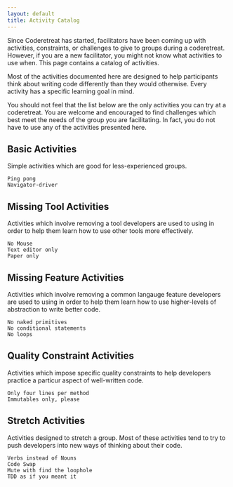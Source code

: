 ```yaml
---
layout: default
title: Activity Catalog
---
```


Since Coderetreat has started, facilitators have been coming up with activities, constraints, or challenges to give to groups during a coderetreat. However, if you are a new facilitator, you might not know what activities to use when. This page contains a catalog of activities.

Most of the activities documented here are designed to help participants think about writing code differently than they would otherwise. Every activity has a specific learning goal in mind.

You should not feel that the list below are the only activities you can try at a coderetreat. You are welcome and encouraged to find challenges which best meet the needs of the group you are facilitating. In fact, you do not have to use any of the activities presented here.

<!--
## Suggesting a new Activity

If you have an activity you would like to see added to this list, please post the suggestion on the What are some exercises and constraints that people use during sessions? topic under the Facilitator Group's forum (note: you will have to join the group first before you can post).
-->

## Basic Activities

Simple activities which are good for less-experienced groups.

    Ping pong
    Navigator-driver

## Missing Tool Activities

Activities which involve removing a tool developers are used to using in order to help them learn how to use other tools more effectively.

    No Mouse
    Text editor only
    Paper only

## Missing Feature Activities

Activities which involve removing a common langauge feature developers are used to using in order to help them learn how to use higher-levels of abstraction to write better code.

    No naked primitives
    No conditional statements
    No loops

## Quality Constraint Activities

Activities which impose specific quality constraints to help developers practice a particur aspect of well-written code.

    Only four lines per method
    Immutables only, please

## Stretch Activities

Activities designed to stretch a group. Most of these activities tend to try to push developers into new ways of thinking about their code.

    Verbs instead of Nouns
    Code Swap
    Mute with find the loophole
    TDD as if you meant it


